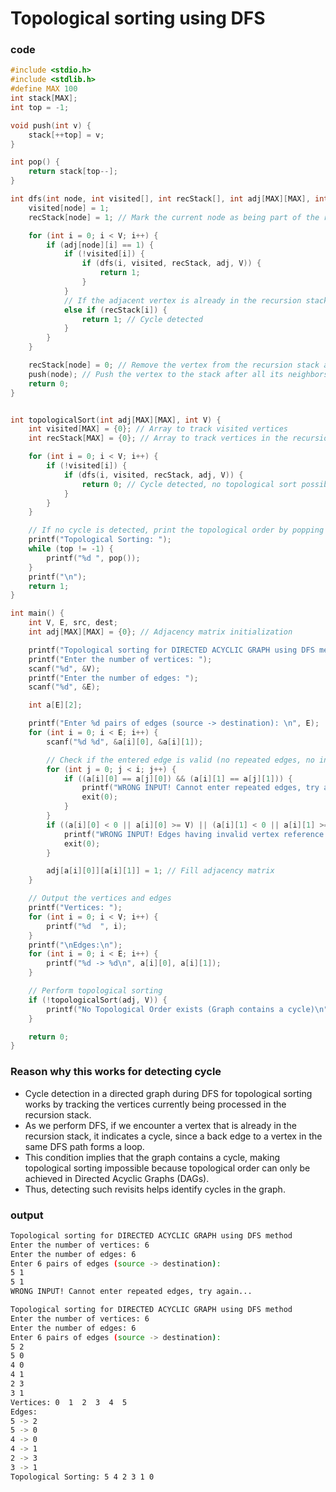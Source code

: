 # Topological sorting using DFS

### code 

``` c
#include <stdio.h>
#include <stdlib.h>
#define MAX 100
int stack[MAX];
int top = -1;

void push(int v) {
    stack[++top] = v;
}

int pop() {
    return stack[top--];
}

int dfs(int node, int visited[], int recStack[], int adj[MAX][MAX], int V) {
    visited[node] = 1;
    recStack[node] = 1; // Mark the current node as being part of the recursion stack

    for (int i = 0; i < V; i++) {
        if (adj[node][i] == 1) {
            if (!visited[i]) {
                if (dfs(i, visited, recStack, adj, V)) {
                    return 1; 
                }
            }
            // If the adjacent vertex is already in the recursion stack, cycle is detected
            else if (recStack[i]) {
                return 1; // Cycle detected
            }
        }
    }

    recStack[node] = 0; // Remove the vertex from the recursion stack after finishing DFS
    push(node); // Push the vertex to the stack after all its neighbors are visited
    return 0;
}


int topologicalSort(int adj[MAX][MAX], int V) {
    int visited[MAX] = {0}; // Array to track visited vertices
    int recStack[MAX] = {0}; // Array to track vertices in the recursion stack

    for (int i = 0; i < V; i++) {
        if (!visited[i]) {
            if (dfs(i, visited, recStack, adj, V)) {
                return 0; // Cycle detected, no topological sort possible
            }
        }
    }

    // If no cycle is detected, print the topological order by popping from the stack
    printf("Topological Sorting: ");
    while (top != -1) {
        printf("%d ", pop());
    }
    printf("\n");
    return 1;
}

int main() {
    int V, E, src, dest;
    int adj[MAX][MAX] = {0}; // Adjacency matrix initialization

    printf("Topological sorting for DIRECTED ACYCLIC GRAPH using DFS method\n");
    printf("Enter the number of vertices: ");
    scanf("%d", &V);
    printf("Enter the number of edges: ");
    scanf("%d", &E);

    int a[E][2]; 

    printf("Enter %d pairs of edges (source -> destination): \n", E);
    for (int i = 0; i < E; i++) {
        scanf("%d %d", &a[i][0], &a[i][1]);

        // Check if the entered edge is valid (no repeated edges, no invalid vertex references)
        for (int j = 0; j < i; j++) {
            if ((a[i][0] == a[j][0]) && (a[i][1] == a[j][1])) {
                printf("WRONG INPUT! Cannot enter repeated edges, try again...\n");
                exit(0);
            }
        }
        if ((a[i][0] < 0 || a[i][0] >= V) || (a[i][1] < 0 || a[i][1] >= V)) {
            printf("WRONG INPUT! Edges having invalid vertex reference...\n");
            exit(0);
        }

        adj[a[i][0]][a[i][1]] = 1; // Fill adjacency matrix
    }

    // Output the vertices and edges
    printf("Vertices: ");
    for (int i = 0; i < V; i++) {
        printf("%d  ", i);
    }
    printf("\nEdges:\n");
    for (int i = 0; i < E; i++) {
        printf("%d -> %d\n", a[i][0], a[i][1]);
    }

    // Perform topological sorting
    if (!topologicalSort(adj, V)) {
        printf("No Topological Order exists (Graph contains a cycle)\n");
    }

    return 0;
}


```

### Reason why this works for detecting cycle 
* Cycle detection in a directed graph during DFS for topological sorting works by tracking the vertices currently being processed in the recursion stack. 
* As we perform DFS, if we encounter a vertex that is already in the recursion stack, it indicates a cycle, since a back edge to a vertex in the same DFS path forms a loop.
* This condition implies that the graph contains a cycle, making topological sorting impossible because topological order can only be achieved in Directed Acyclic Graphs (DAGs). 
* Thus, detecting such revisits helps identify cycles in the graph.

### output 
``` bash
Topological sorting for DIRECTED ACYCLIC GRAPH using DFS method
Enter the number of vertices: 6
Enter the number of edges: 6
Enter 6 pairs of edges (source -> destination): 
5 1
5 1
WRONG INPUT! Cannot enter repeated edges, try again...

```

``` bash
Topological sorting for DIRECTED ACYCLIC GRAPH using DFS method
Enter the number of vertices: 6
Enter the number of edges: 6
Enter 6 pairs of edges (source -> destination): 
5 2
5 0
4 0
4 1
2 3
3 1
Vertices: 0  1  2  3  4  5  
Edges:
5 -> 2
5 -> 0
4 -> 0
4 -> 1
2 -> 3
3 -> 1
Topological Sorting: 5 4 2 3 1 0 

```
